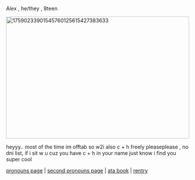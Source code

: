 Alex , he/they , 8teen

<img width="500" height="334" alt="17590233901545760125615427383633" src="https://github.com/user-attachments/assets/832cb32b-b15e-47a9-876f-268131467586" />


heyyy.. most of the time im offtab so w2i also c + h freely pleaseplease , no dni list, if i sit w u cuz you have c + h in your name just know i find you super cool 

[pronouns page](https://en.pronouns.page/@void0991) | [second pronouns page](https://pronouns.cc/@Comedicdick) | [ata book](https://voider.atabook.org/) | [rentry](https://rentry.co/voidershopss)
